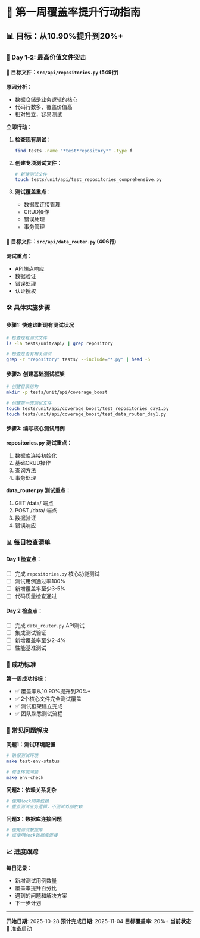 # 🎯 第一周覆盖率提升行动指南

## 📊 目标：从10.90%提升到20%+

### 🚀 Day 1-2: 最高价值文件突击

#### 🎯 目标文件：`src/api/repositories.py` (549行)

**原因分析：**
- 数据仓储是业务逻辑的核心
- 代码行数多，覆盖价值高
- 相对独立，容易测试

**立即行动：**
1. **检查现有测试**：
   ```bash
   find tests -name "*test*repository*" -type f
   ```

2. **创建专项测试文件**：
   ```bash
   # 新建测试文件
   touch tests/unit/api/test_repositories_comprehensive.py
   ```

3. **测试覆盖重点**：
   - 数据库连接管理
   - CRUD操作
   - 错误处理
   - 事务管理

#### 🎯 目标文件：`src/api/data_router.py` (406行)

**测试重点：**
- API端点响应
- 数据验证
- 错误处理
- 认证授权

### 🛠️ 具体实施步骤

#### **步骤1: 快速诊断现有测试状况**
```bash
# 检查现有测试文件
ls -la tests/unit/api/ | grep repository

# 检查是否有相关测试
grep -r "repository" tests/ --include="*.py" | head -5
```

#### **步骤2: 创建基础测试框架**
```bash
# 创建目录结构
mkdir -p tests/unit/api/coverage_boost

# 创建第一天测试文件
touch tests/unit/api/coverage_boost/test_repositories_day1.py
touch tests/unit/api/coverage_boost/test_data_router_day1.py
```

#### **步骤3: 编写核心测试用例**

**repositories.py 测试重点：**
1. 数据库连接初始化
2. 基础CRUD操作
3. 查询方法
4. 事务处理

**data_router.py 测试重点：**
1. GET /data/ 端点
2. POST /data/ 端点
3. 数据验证
4. 错误响应

### 📊 每日检查清单

#### **Day 1 检查点：**
- [ ] 完成 `repositories.py` 核心功能测试
- [ ] 测试用例通过率100%
- [ ] 新增覆盖率至少3-5%
- [ ] 代码质量检查通过

#### **Day 2 检查点：**
- [ ] 完成 `data_router.py` API测试
- [ ] 集成测试验证
- [ ] 新增覆盖率至少2-4%
- [ ] 性能基准测试

### 🎯 成功标准

**第一周成功指标：**
- ✅ 覆盖率从10.90%提升到20%+
- ✅ 2个核心文件完全测试覆盖
- ✅ 测试框架建立完成
- ✅ 团队熟悉测试流程

### 🚨 常见问题解决

**问题1：测试环境配置**
```bash
# 确保测试环境
make test-env-status

# 修复环境问题
make env-check
```

**问题2：依赖关系复杂**
```bash
# 使用Mock隔离依赖
# 重点测试业务逻辑，不测试外部依赖
```

**问题3：数据库连接问题**
```bash
# 使用测试数据库
# 或使用Mock数据库连接
```

### 📈 进度跟踪

**每日记录：**
- 新增测试用例数量
- 覆盖率提升百分比
- 遇到的问题和解决方案
- 下一步计划

---

**开始日期**: 2025-10-28
**预计完成日期**: 2025-11-04
**目标覆盖率**: 20%+
**当前状态**: 🚀 准备启动